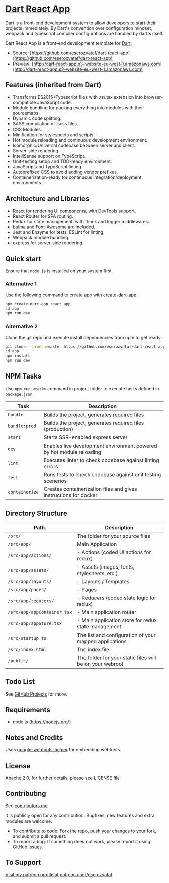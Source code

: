 # [Dart React App](https://github.com/eserozvataf/dart-react-app)

Dart is a front-end development system to allow developers to start their projects immediately. By Dart's convention over configuration mindset, webpack and typescript compiler configurations are handled by dart's itself.

Dart React App is a front-end development template for [Dart](https://github.com/eserozvataf/dart).

* Source: [https://github.com/eserozvataf/dart-react-app](https://github.com/eserozvataf/dart-react-app)
* Preview: [http://dart-react-app.s3-website-eu-west-1.amazonaws.com](http://dart-react-app.s3-website-eu-west-1.amazonaws.com)


## Features (inherited from Dart)

* Transforms ES2015+Typescript files with .ts/.tsx extension into browser-compatible JavaScript code.
* Module bundling for packing everything into modules with their sourcemaps.
* Dynamic code splitting.
* SASS compilation of .scss files.
* CSS Modules.
* Minification for stylesheets and scripts.
* Hot module reloading and continuous development environment.
* Isomorphic/Universal codebase between server and client.
* Server-side rendering.
* IntelliSense support on TypeScript.
* Unit-testing setup and TDD-ready environment.
* JavaScript and TypeScript linting.
* Autoprefixed CSS to avoid adding vendor prefixes.
* Containerization-ready for continuous integration/deployment environments.


## Architecture and Libraries

* React for rendering UI components, with DevTools support.
* React Router for SPA routing.
* Redux for state management, with thunk and logger middlewares.
* bulma and Font-Awesome are included.
* Jest and Enzyme for tests, ESLint for linting.
* Webpack module bundling.
* express for server-side rendering.


## Quick start

Ensure that `node.js` is installed on your system first.

### Alternative 1
Use the following command to create app with [create-dart-app](https://github.com/eserozvataf/create-dart-app):

```sh
npx create-dart-app react app
cd app
npm run dev
```

### Alternative 2
Clone the git repo and execute install dependencies from npm to get ready:

```sh
git clone --branch=master https://github.com/eserozvataf/dart-react-app.git app
cd app
npm install
npm run dev
```

## NPM Tasks

Use `npm run <task>` command in project folder to execute tasks defined in `package.json`.

| Task                     | Description                                                                            |
|--------------------------|----------------------------------------------------------------------------------------|
| `bundle`                 | Builds the project, generates required files                                           |
| `bundle:prod`            | Builds the project, generates required files (production)                              |
| `start`                  | Starts SSR-enabled express server                                                      |
| `dev`                    | Enables live development environment powered by hot module reloading                   |
| `lint`                   | Executes linter to check codebase against linting errors                               |
| `test`                   | Runs tests to check codebase against unit testing scenerios                            |
| `containerize`           | Creates containerization files and gives instructions for docker                       |


## Directory Structure

| Path.                                              | Description                                                  |
|----------------------------------------------------|--------------------------------------------------------------|
| `/src/`                                            | The folder for your source files                             |
| `/src/app/`                                        | Main Application                                             |
| `/src/app/actions/`                                | - Actions (coded UI actions for redux)                       |
| `/src/app/assets/`                                 | - Assets (images, fonts, stylesheets, etc.)              |
| `/src/app/layouts/`                                | - Layouts / Templates                                        |
| `/src/app/pages/`                                  | - Pages                                                      |
| `/src/app/reducers/`                               | - Reducers (coded state logic for redux)                     |
| `/src/app/appContainer.tsx`                        | - Main application router                                    |
| `/src/app/appStore.tsx`                            | - Main application store for redux state management         |
| `/src/startup.ts`                                  | The list and configuration of your mapped applications       |
| `/src/index.html`                                  | The index file                                               |
| `/public/`                                         | The folder for your static files will be on your webroot    |


## Todo List

See [GitHub Projects](https://github.com/eserozvataf/dart-react-app/projects) for more.


## Requirements

* node.js (https://nodejs.org/)


## Notes and Credits

Uses [google-webfonts-helper](https://google-webfonts-helper.herokuapp.com/) for embedding webfonts.


## License

Apache 2.0, for further details, please see [LICENSE](LICENSE) file


## Contributing

See [contributors.md](contributors.md)

It is publicly open for any contribution. Bugfixes, new features and extra modules are welcome.

* To contribute to code: Fork the repo, push your changes to your fork, and submit a pull request.
* To report a bug: If something does not work, please report it using [GitHub Issues](https://github.com/eserozvataf/dart-react-app/issues).


## To Support

[Visit my patreon profile at patreon.com/eserozvataf](https://www.patreon.com/eserozvataf)
